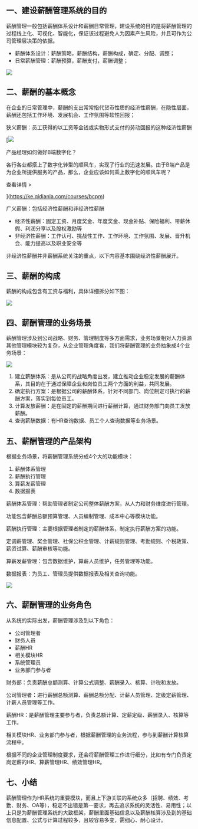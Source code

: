 ## 一、建设薪酬管理系统的目的

薪酬管理一般包括薪酬体系设计和薪酬日常管理，建设系统的目的是将薪酬管理的过程线上化、可视化、智能化，保证该过程避免人为因素产生风险，并且可作为公司管理层决策的依据。

- 薪酬体系设计：薪酬策略，薪酬结构，薪酬构成，确定、分配、调整；
- 日常薪酬管理：薪酬预算，薪酬支付，薪酬调整；

![](https://image.woshipm.com/2024/11/18/dc7917f6-a5b4-11ef-84c2-00163e0b5ff3.jpg)

## 二、薪酬的基本概念

在企业的日常管理中，薪酬的支出常常指代货币性质的经济性薪酬，在隐性层面，薪酬还包括工作环境、发展机会、工作氛围等软性回报；

狭义薪酬：员工获得的以工资等金钱或实物形式支付的劳动回报的这种经济性薪酬

[![](https://image.woshipm.com/2023/08/02/58dc678c-30e3-11ee-88e7-00163e0b5ff3.png)

产品经理如何做好B端数字化？

各行各业都搭上了数字化转型的顺风车，实现了行业的迅速发展。由于B端产品是为企业所提供服务的产品，那么，企业应该如何乘上数字化的顺风车呢？

查看详情 >

](https://ke.qidianla.com/courses/bcpm)

广义薪酬：包括经济性薪酬和非经济性薪酬

- 经济性薪酬：固定工资、月度奖金、年度奖金、现金补贴、保险福利、带薪休假、利润分享以及股权激励等
- 非经济性薪酬：工作认可、挑战性工作、工作环境、工作氛围、发展、晋升机会、能力提高以及职业安全等

非经济性薪酬并非薪酬系统关注的重点，以下内容基本围绕经济性薪酬展开。

## 三、薪酬的构成

薪酬的构成包含有工资与福利，具体详细拆分如下图：

![](https://image.woshipm.com/2024/11/18/e2715b14-a5b4-11ef-baf4-00163e0b5ff3.jpg)

## 四、薪酬管理的业务场景

薪酬管理涉及到公司战略、财务、管理制度等多方面需求，业务场景相对人力资源其他管理模块较为复杂，从企业管理角度看，我们将薪酬管理的业务抽象成4个业务场景：

![](https://image.woshipm.com/2024/11/18/e69a05ce-a5b4-11ef-84c2-00163e0b5ff3.jpg)

1. 建立薪酬体系：是从公司的战略角度出发，建立推动企业稳定发展的薪酬体系，其目的在于通过保障企业和岗位员工两个方面的利益，共同发展。
2. 确定执行方案：是根据公司的薪酬体系，针对不同部门、岗位制定可执行的薪酬方案，落实到每位员工。
3. 计算发放薪酬：是在固定的薪酬期间进行薪酬计算，通过财务部门向员工发放薪酬。
4. 查询薪酬数据：有HR查询数据、员工个人查询数据等业务场景。

## 五、薪酬管理的产品架构

根据业务场景，将薪酬管理系统分成4个大的功能模块：

1. 薪酬体系管理
2. 薪酬执行管理
3. 算薪发薪管理
4. 数据报表

薪酬体系管理：帮助管理者制定公司整体薪酬方案，从人力和财务维度进行管理。

功能包含薪酬总额预算管理、人员编制管理、成本中心等模块功能。

薪酬执行管理：主要根据管理者制定的薪酬体系，制定执行薪酬方案的功能。

定调薪管理、奖金管理、社保公积金管理、计薪规则管理、考勤规则、个税政策、薪资试算、薪酬审核等功能。

算薪发薪管理：包含数据维护，算薪人员维护，任务管理等功能。

数据报表：为员工、管理员提供数据报表及相关查询功能。

![](https://image.woshipm.com/2024/11/18/ecdfa4e8-a5b4-11ef-abf0-00163e0b5ff3.jpg)

## 六、薪酬管理的业务角色

从系统的实际出发，薪酬管理涉及到以下角色：

- 公司管理者
- 财务人员
- 薪酬HR
- 相关模块HR
- 系统管理员
- 业务部门参与者

财务部：负责薪酬总额测算、计算公式调整、薪酬录入、核算、计税和发放。

公司管理者：进行薪酬总额测算、薪酬总额分配、计薪人员管理、定级定薪管理、计薪人员管理等工作。

薪酬HR：是薪酬管理主要参与者，负责总额计算、定薪定级、薪酬录入、核算等工作。

相关模块HR、业务部门参与者，根据薪酬管理的业务流程，参与到薪酬计算核算流程中。

根据不同的企业管理制度要求，还会将薪酬管理工作进行细分，比如有专门负责定岗定薪的HR、算薪管理HR、绩效管理HR。

## 七、小结

薪酬管理作为HR系统的重要模块，而且上下游关联的系统众多（招聘、绩效、考勤、财务、OA等），稳定不出错是第一要求，再去追求系统的灵活性、易用性；以上只是为薪酬管理系统的大致框架，薪酬里面基础信息以及薪酬核算涉及到的基础信息配置、公式与计算过程较多，且较容易多变，需细心、耐心设计。
